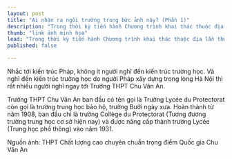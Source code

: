 ```yaml
---
layout: post
title: "Ai nhận ra ngôi trường trong bức ảnh này? (Phần 1)"
description: "Trong thời kỳ tiến hành Chương trình khai thác thuộc địa lần thứ nhất, đặc biệt từ 1920, năm mở đầu cho Chương trình khai thác thuộc địa lần thứ hai ở Đông Dương, rất nhiều người Pháp mang theo cả gia đình sang Hà Nội làm ăn, sinh sống. Nhu cầu học hành cho con em của họ dẫn tới việc xây dựng một loạt trường học dành cho học sinh người Pháp."
thumb: "link ảnh minh họa"
lead: "Trong thời kỳ tiến hành Chương trình khai thác thuộc địa lần thứ nhất, đặc biệt từ 1920, năm mở đầu cho Chương trình khai thác thuộc địa lần thứ hai ở Đông Dương, rất nhiều người Pháp mang theo cả gia đình sang Hà Nội làm ăn, sinh sống. Nhu cầu học hành cho con em của họ dẫn tới việc xây dựng một loạt trường học dành cho học sinh người Pháp."
published: false

---
```


Nhắc tới kiến trúc Pháp, không ít người nghĩ đến kiến trúc trường học. Và nghĩ đến kiến trúc trường học do người Pháp xây dựng trong lòng Hà Nội thì rất nhiều người nghĩ ngay tới Trường THPT Chu Văn An.

Trường THPT Chu Văn An ban đầu có tên gọi là Trường Lycée du Protectorat còn gọi là trường trung học bảo hộ, trường Bưởi ngày xưa. Hoàn thành từ năm 1908, ban đầu chỉ là trường Collège du Protectorat (Tương đương trường trung học cơ sở hiện nay) và được nâng cấp thành trường Lycée (Trung học phổ thông) vào năm 1931.


Nguồn ảnh: THPT Chất lượng cao chuyên chuẩn trọng điểm Quốc gia Chu Văn An